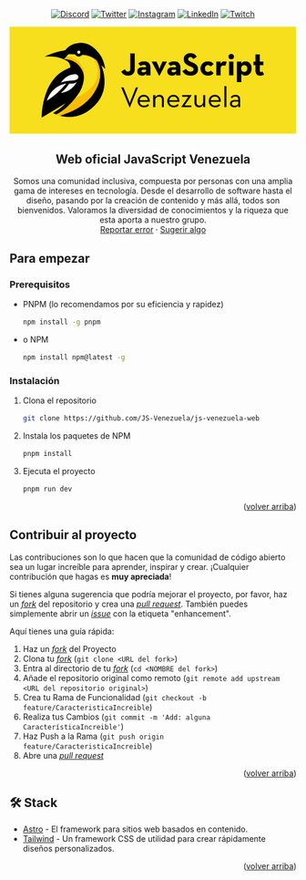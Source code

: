 <a name="readme-top"></a>

<div align="center">

[![Discord](https://img.shields.io/badge/Discord-5865F2.svg?style=for-the-badge&logo=Discord&logoColor=white)](https://discord.com/invite/WPHTNgFPkx)
[![Twitter](https://img.shields.io/badge/X-000000.svg?style=for-the-badge&logo=X&logoColor=white)](https://x.com/javascript_vzla)
[![Instagram](https://img.shields.io/badge/Instagram-E4405F.svg?style=for-the-badge&logo=Instagram&logoColor=white)](https://instagram.com/javascript_vzla/)
[![LinkedIn](https://img.shields.io/badge/LinkedIn-0A66C2.svg?style=for-the-badge&logo=LinkedIn&logoColor=white)](https://linkedin.com/company/js-venezuela/)
[![Twitch](https://img.shields.io/badge/Twitch-9146FF.svg?style=for-the-badge&logo=Twitch&logoColor=white)](https://twitch.tv/javascript_vzla)

<a href="https://github.com/JS-Venezuela/js-venezuela-web">
  <img src="./public/Banner.png" alt="Logo" width="800" />
</a>

## Web oficial JavaScript Venezuela

Somos una comunidad inclusiva, compuesta por personas con una amplia gama de intereses en tecnología. Desde el desarrollo de software hasta el diseño, pasando por la creación de contenido y más allá, todos son bienvenidos. Valoramos la diversidad de conocimientos y la riqueza que esta aporta a nuestro grupo.\
[Reportar error](https://github.com/JS-Venezuela/js-venezuela-web/issues) · [Sugerir algo](https://github.com/JS-Venezuela/js-venezuela-web/issues)

</div>

## Para empezar

### Prerequisitos

- PNPM (lo recomendamos por su eficiencia y rapidez)

  ```sh
  npm install -g pnpm
  ```

- o NPM

  ```sh
  npm install npm@latest -g
  ```

### Instalación

1. Clona el repositorio

   ```sh
   git clone https://github.com/JS-Venezuela/js-venezuela-web
   ```

2. Instala los paquetes de NPM

   ```sh
   pnpm install
   ```

3. Ejecuta el proyecto

   ```sh
   pnpm run dev
   ```

<p align="right">(<a href="#readme-top">volver arriba</a>)</p>

## Contribuir al proyecto

Las contribuciones son lo que hacen que la comunidad de código abierto sea un lugar increíble para aprender, inspirar y crear. ¡Cualquier contribución que hagas es **muy apreciada**!

Si tienes alguna sugerencia que podría mejorar el proyecto, por favor, haz un [_fork_](https://github.com/JS-Venezuela/js-venezuela-web/fork) del repositorio y crea una [_pull request_](https://github.com/JS-Venezuela/js-venezuela-web/pulls). También puedes simplemente abrir un [_issue_](https://github.com/JS-Venezuela/js-venezuela-web/issues) con la etiqueta "enhancement".

Aquí tienes una guía rápida:

1. Haz un [_fork_](https://github.com/JS-Venezuela/js-venezuela-web/fork) del Proyecto
2. Clona tu [_fork_](https://github.com/JS-Venezuela/js-venezuela-web/fork) (`git clone <URL del fork>`)
3. Entra al directorio de tu [_fork_](https://github.com/JS-Venezuela/js-venezuela-web/fork) (`cd <NOMBRE del fork>`)
4. Añade el repositorio original como remoto (`git remote add upstream <URL del repositorio original>`)
5. Crea tu Rama de Funcionalidad (`git checkout -b feature/CaracteristicaIncreible`)
6. Realiza tus Cambios (`git commit -m 'Add: alguna CaracterísticaIncreible'`)
7. Haz Push a la Rama (`git push origin feature/CaracteristicaIncreible`)
8. Abre una [_pull request_](https://github.com/JS-Venezuela/js-venezuela-web/pulls)


<p align="right">(<a href="#readme-top">volver arriba</a>)</p>

## 🛠️ Stack

- [Astro](https://astro.build/) - El framework para sitios web basados ​​en contenido.
- [Tailwind](https://tailwindcss.com/) - Un framework CSS de utilidad para crear rápidamente diseños personalizados.

<p align="right">(<a href="#readme-top">volver arriba</a>)</p>